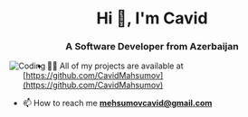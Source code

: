 <h1 align="center">Hi 👋, I'm Cavid</h1>
<h3 align="center">A  Software Developer from Azerbaijan</h3>

<img align="left" alt="Coding" with="200" src="https://miro.medium.com/max/1360/0*7Q3yvSIv_t0ioJ-Z.gif">





- 👨‍💻 All of my projects are available at [https://github.com/CavidMahsumov](https://github.com/CavidMahsumov)

- 📫 How to reach me **mehsumovcavid@gmail.com**

